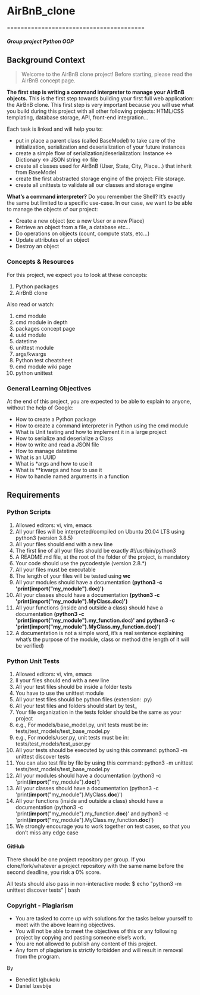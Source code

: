 # AirBnB_clone
========================================
##### Group project Python OOP

## Background Context
> Welcome to the AirBnB clone project!
Before starting, please read the AirBnB concept page.

__The first step is writing a command interpreter to manage your AirBnB objects.__
This is the first step towards building your first full web application: the AirBnB clone. This first step is very important because you will use what you build during this project with all other following projects: HTML/CSS templating, database storage, API, front-end integration…

Each task is linked and will help you to:

* put in place a parent class (called BaseModel) to take care of the initialization, serialization and deserialization of your future instances
* create a simple flow of serialization/deserialization: Instance <-> Dictionary <-> JSON string <-> file
* create all classes used for AirBnB (User, State, City, Place…) that inherit from BaseModel
* create the first abstracted storage engine of the project: File storage.
* create all unittests to validate all our classes and storage engine

__What’s a command interpreter?__
Do you remember the Shell? It’s exactly the same but limited to a specific use-case. In our case, we want to be able to manage the objects of our project:

* Create a new object (ex: a new User or a new Place)
* Retrieve an object from a file, a database etc…
* Do operations on objects (count, compute stats, etc…)
* Update attributes of an object
* Destroy an object


### Concepts & Resources
For this project, we expect you to look at these concepts:

1. Python packages
2. AirBnB clone

Also read or watch:

1. cmd module
2. cmd module in depth
3. packages concept page
4. uuid module
5. datetime
6. unittest module
7. args/kwargs
8. Python test cheatsheet
9. cmd module wiki page
10. python unittest

### General Learning Objectives
At the end of this project, you are expected to be able to explain to anyone, without the help of Google:

* How to create a Python package
* How to create a command interpreter in Python using the cmd module
* What is Unit testing and how to implement it in a large project
* How to serialize and deserialize a Class
* How to write and read a JSON file
* How to manage datetime
* What is an UUID
* What is *args and how to use it
* What is **kwargs and how to use it
* How to handle named arguments in a function


## Requirements

### Python Scripts
1. Allowed editors: vi, vim, emacs
2. All your files will be interpreted/compiled on Ubuntu 20.04 LTS using python3 (version 3.8.5)
3. All your files should end with a new line
4. The first line of all your files should be exactly #!/usr/bin/python3
5. A README.md file, at the root of the folder of the project, is mandatory
6. Your code should use the pycodestyle (version 2.8.*)
7. All your files must be executable
8. The length of your files will be tested using __wc__
9. All your modules should have a documentation __(python3 -c 'print(__import__("my_module").__doc__)')__
10. All your classes should have a documentation __(python3 -c 'print(__import__("my_module").MyClass.__doc__)')__
11. All your functions (inside and outside a class) should have a documentation __(python3 -c 'print(__import__("my_module").my_function.__doc__)' and python3 -c 'print(__import__("my_module").MyClass.my_function.__doc__)')__
12. A documentation is not a simple word, it’s a real sentence explaining what’s the purpose of the module, class or method (the length of it will be verified)


### Python Unit Tests
1. Allowed editors: vi, vim, emacs
2. ll your files should end with a new line
3. All your test files should be inside a folder tests
4. You have to use the unittest module
5. All your test files should be python files (extension: .py)
6. All your test files and folders should start by test_
7. Your file organization in the tests folder should be the same as your project
8. e.g., For models/base_model.py, unit tests must be in: tests/test_models/test_base_model.py
9. e.g., For models/user.py, unit tests must be in: tests/test_models/test_user.py
10. All your tests should be executed by using this command: python3 -m unittest discover tests
11. You can also test file by file by using this command: python3 -m unittest tests/test_models/test_base_model.py
12. All your modules should have a documentation (python3 -c 'print(__import__("my_module").__doc__)')
13. All your classes should have a documentation (python3 -c 'print(__import__("my_module").MyClass.__doc__)')
14. All your functions (inside and outside a class) should have a documentation (python3 -c 'print(__import__("my_module").my_function.__doc__)' and python3 -c 'print(__import__("my_module").MyClass.my_function.__doc__)')
15. We strongly encourage you to work together on test cases, so that you don’t miss any edge case


#### GitHub
There should be one project repository per group. If you clone/fork/whatever a project repository with the same name before the second deadline, you risk a 0% score.

All tests should also pass in non-interactive mode: $ echo "python3 -m unittest discover tests" | bash

### Copyright - Plagiarism
* You are tasked to come up with solutions for the tasks below yourself to meet with the above learning objectives.
* You will not be able to meet the objectives of this or any following project by copying and pasting someone else’s work.
* You are not allowed to publish any content of this project.
* Any form of plagiarism is strictly forbidden and will result in removal from the program.


By 
  * Benedict Igbukolu
  * Daniel Izevbije






